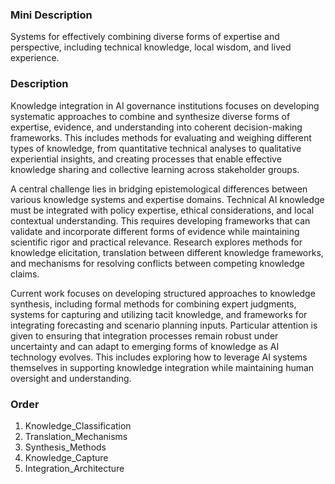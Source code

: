 ### Mini Description

Systems for effectively combining diverse forms of expertise and perspective, including technical knowledge, local wisdom, and lived experience.

### Description

Knowledge integration in AI governance institutions focuses on developing systematic approaches to combine and synthesize diverse forms of expertise, evidence, and understanding into coherent decision-making frameworks. This includes methods for evaluating and weighing different types of knowledge, from quantitative technical analyses to qualitative experiential insights, and creating processes that enable effective knowledge sharing and collective learning across stakeholder groups.

A central challenge lies in bridging epistemological differences between various knowledge systems and expertise domains. Technical AI knowledge must be integrated with policy expertise, ethical considerations, and local contextual understanding. This requires developing frameworks that can validate and incorporate different forms of evidence while maintaining scientific rigor and practical relevance. Research explores methods for knowledge elicitation, translation between different knowledge frameworks, and mechanisms for resolving conflicts between competing knowledge claims.

Current work focuses on developing structured approaches to knowledge synthesis, including formal methods for combining expert judgments, systems for capturing and utilizing tacit knowledge, and frameworks for integrating forecasting and scenario planning inputs. Particular attention is given to ensuring that integration processes remain robust under uncertainty and can adapt to emerging forms of knowledge as AI technology evolves. This includes exploring how to leverage AI systems themselves in supporting knowledge integration while maintaining human oversight and understanding.

### Order

1. Knowledge_Classification
2. Translation_Mechanisms
3. Synthesis_Methods
4. Knowledge_Capture
5. Integration_Architecture
